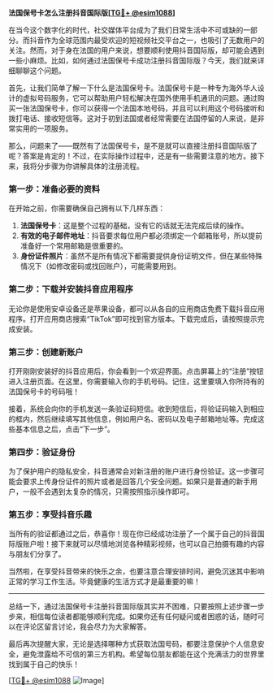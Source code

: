 **法国保号卡怎么注册抖音国际版[[TG💪+ @esim1088](https://t.me/s/esim1088)]**

在当今这个数字化的时代，社交媒体平台成为了我们日常生活中不可或缺的一部分。而抖音作为全球范围内最受欢迎的短视频社交平台之一，也吸引了无数用户的关注。然而，对于身在法国的用户来说，想要顺利使用抖音国际版，却可能会遇到一些小麻烦。比如，如何通过法国保号卡成功注册抖音国际版？今天，我们就来详细聊聊这个问题。

首先，让我们简单了解一下什么是法国保号卡。法国保号卡是一种专为海外华人设计的虚拟号码服务，它可以帮助用户轻松解决在国外使用手机通讯的问题。通过购买一张法国保号卡，你可以获得一个法国本地号码，并且可以利用这个号码接听和拨打电话、接收短信等。这对于初到法国或者经常需要在法国停留的人来说，是非常实用的一项服务。

那么，问题来了——既然有了法国保号卡，是不是就可以直接注册抖音国际版了呢？答案是肯定的！不过，在实际操作过程中，还是有一些需要注意的地方。接下来，我将分步骤为你讲解具体的注册流程。

### 第一步：准备必要的资料

在开始之前，你需要确保自己拥有以下几样东西：

1. **法国保号卡**：这是整个过程的基础，没有它的话就无法完成后续的操作。
2. **有效的电子邮件地址**：抖音要求每位用户都必须绑定一个邮箱账号，所以提前准备好一个常用邮箱是很重要的。
3. **身份证件照片**：虽然不是所有情况下都需要提供身份证明文件，但在某些特殊情况下（如修改密码或找回账户），可能需要用到。

### 第二步：下载并安装抖音应用程序

无论你是使用安卓设备还是苹果设备，都可以从各自的应用商店免费下载抖音应用程序。打开应用商店搜索“TikTok”即可找到官方版本。下载完成后，请按照提示完成安装。

### 第三步：创建新账户

打开刚刚安装好的抖音应用后，你会看到一个欢迎界面。点击屏幕上的“注册”按钮进入注册页面。在这里，你需要输入你的手机号码。记住，这里要填入你所持有的法国保号卡的号码哦！

接着，系统会向你的手机发送一条验证码短信。收到短信后，将验证码输入到相应的框内，然后继续填写其他信息，例如用户名、密码以及电子邮箱地址等。完成这些基本信息之后，点击“下一步”。

### 第四步：验证身份

为了保护用户的隐私安全，抖音通常会对新注册的账户进行身份验证。这一步骤可能会要求上传身份证件的照片或者是回答几个安全问题。如果只是普通的新手用户，一般不会遇到太复杂的情况，只需按照指示操作即可。

### 第五步：享受抖音乐趣

当所有的验证都通过之后，恭喜你！现在你已经成功注册了一个属于自己的抖音国际版账户啦！接下来就可以尽情地浏览各种精彩视频，也可以自己拍摄有趣的内容与朋友们分享了。

当然啦，在享受抖音带来的快乐之余，也要注意合理安排时间，避免沉迷其中影响正常的学习工作生活。毕竟健康的生活方式才是最重要的嘛！

---

总结一下，通过法国保号卡注册抖音国际版其实并不困难，只要按照上述步骤一步步来，相信每位读者都能够顺利完成。如果你还有任何疑问或者困惑的话，随时可以在评论区留言讨论，我会尽力为大家解答。

最后再次提醒大家，无论是选择哪种方式获取法国号码，都要注意保护个人信息安全，避免泄露给不可信的第三方机构。希望每位朋友都能在这个充满活力的世界里找到属于自己的快乐！

[[TG💪+ @esim1088](https://t.me/s/esim1088) ![Image](https://i.postimg.cc/4NQfJmqS/Snipaste-2025-05-13-00-14-12.png)]